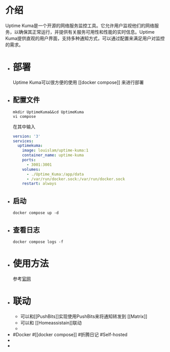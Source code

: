 # 介绍
Uptime Kuma是一个开源的网络服务监控工具。它允许用户监视他们的网络服务，以确保其正常运行，并提供有关服务可用性和性能的实时信息。Uptime Kuma提供直观的用户界面，支持多种通知方式，可以通过配置来满足用户对监控的需求。
- # 部署
  Uptime Kuma可以很方便的使用 [[docker compose]] 来进行部署
- ## 配置文件
  ```shell
  mkdir UptimeKuma&&cd UptimeKuma
  vi compose
  ```
  在其中输入  
  ```yaml
  version: '3'
  services:
    uptimekuma:
      image: louislam/uptime-kuma:1
      container_name: uptime-kuma
      ports:
        - 3001:3001
      volumes:
        - ./Uptime_Kuma:/app/data
        - /var/run/docker.sock:/var/run/docker.sock
      restart: always
  ```
- ## 启动
  ```shell
  docker compose up -d
  ```
- ## 查看日志
  ```shell
  docker compose logs -f
  ```
- # 使用方法
  参考[官网](https://uptime.kuma.pet)
- # 联动
	- 可以和[[PushBits]]实现使用PushBits来将通知转发到 [[Matrix]]
	- 可以和 [[Homeassistain]]联动
	-
- #Docker #[[docker compose]] #折腾日记 #Self-hosted
-
-